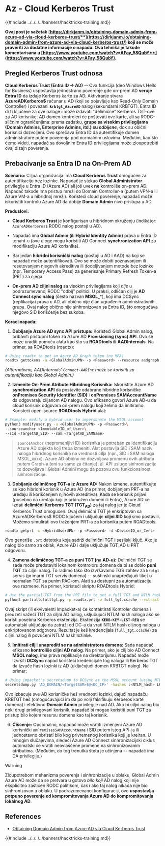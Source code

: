 # Az - Cloud Kerberos Trust

{{#include ../../../../banners/hacktricks-training.md}}

**Ovaj post je sažetak** [**https://dirkjanm.io/obtaining-domain-admin-from-azure-ad-via-cloud-kerberos-trust/**](https://dirkjanm.io/obtaining-domain-admin-from-azure-ad-via-cloud-kerberos-trust/) **koji se može proveriti za dodatne informacije o napadu. Ova tehnika je takođe komentarisana u** [**https://www.youtube.com/watch?v=AFay_58QubY**](https://www.youtube.com/watch?v=AFay_58QubY)**.**

## Pregled Kerberos Trust odnosa

**Cloud Kerberos Trust (Entra ID -> AD)** -- Ova funkcija (deo Windows Hello for Business) uspostavlja jednostrano poverenje gde on-prem AD **veruje Entra ID** da izdaje Kerberos karte za AD. Aktiviranje stvara **AzureADKerberos$** računar u AD (koji se pojavljuje kao Read-Only Domain Controller) i povezani **`krbtgt_AzureAD`** nalog (sekundarni KRBTGT). Entra ID drži ključeve za ove naloge i može izdavati "delimične" Kerberos TGT-ove za AD korisnike. AD domen kontroleri će poštovati ove karte, ali sa RODC-sličnim ograničenjima: prema zadatku, **grupe sa visokim privilegijama (Domain Admins, Enterprise Admins, itd.) su *odbijene***, dok su obični korisnici dozvoljeni. Ovo sprečava Entra ID da autentifikuje domen administratore putem poverenja pod normalnim uslovima. Međutim, kao što ćemo videti, napadač sa dovoljnim Entra ID privilegijama može zloupotrebiti ovaj dizajn poverenja.

## Prebacivanje sa Entra ID na On-Prem AD

**Scenario:** Ciljna organizacija ima **Cloud Kerberos Trust** omogućen za autentifikaciju bez lozinke. Napadač je stekao **Global Administrator** privilegije u Entra ID (Azure AD) ali još uvek **ne** kontroliše on-prem AD. Napadač takođe ima pristup mreži do Domain Controller-a (putem VPN-a ili Azure VM-a u hibridnoj mreži). Koristeći cloud poverenje, napadač može iskoristiti kontrolu Azure AD da dobije **Domain Admin** nivo pristupa u AD.

**Preduslovi:**

-   **Cloud Kerberos Trust** je konfigurisan u hibridnom okruženju (indikator: `AzureADKerberos$` RODC nalog postoji u AD).

-   Napadač ima **Global Admin (ili Hybrid Identity Admin)** prava u Entra ID tenant-u (ove uloge mogu koristiti AD Connect **synchronization API** za modifikaciju Azure AD korisnika).

-   Bar jedan **hibridni korisnički nalog** (postoji u AD i AAD) na koji se napadač može autentifikovati. Ovo se može dobiti poznavanjem ili resetovanjem njegovih akreditiva ili dodeljivanjem metode bez lozinke (npr. Temporary Access Pass) za generisanje Primary Refresh Token-a (PRT) za njega.

-   **On-prem AD ciljni nalog** sa visokim privilegijama koji *nije* u podrazumevanoj RODC "odbij" politici. U praksi, odličan cilj je **AD Connect sync nalog** (često nazvan **MSOL_***), koji ima DCSync (replikacija) prava u AD, ali obično nije član ugrađenih administrativnih grupa. Ovaj nalog obično nije sinhronizovan sa Entra ID, što omogućava njegovo SID korišćenje bez sukoba.

**Koraci napada:**

1.  **Dobijanje Azure AD sync API pristupa:** Koristeći Global Admin nalog, pribaviti pristupni token za Azure AD **Provisioning (sync) API**. Ovo se može uraditi pomoću alata kao što su **ROADtools** ili **AADInternals**. Na primer, sa ROADtools (roadtx):
```bash
# Using roadtx to get an Azure AD Graph token (no MFA)
roadtx gettokens -u <GlobalAdminUPN> -p <Password> --resource aadgraph
```
*(Alternativno, AADInternals' `Connect-AADInt` može se koristiti za autentifikaciju kao Global Admin.)*

2.  **Izmenite On-Prem Atribute Hibridnog Korisnika:** Iskoristite Azure AD **synchronization API** da postavite odabrane hibridne korisničke **onPremises Security Identifier (SID)** i **onPremises SAMAccountName** da odgovaraju ciljanom AD nalogu. Ovo efikasno govori Azure AD-u da cloud korisnik odgovara on-prem nalogu koji želimo da imitiramo. Koristeći open-source **ROADtools Hybrid** alat:
```bash
# Example: modify a hybrid user to impersonate the MSOL account
python3 modifyuser.py -u <GlobalAdminUPN> -p <Password>\
--sourceanchor <ImmutableID_of_User>\
--sid <TargetAD_SID> --sam <TargetAD_SAMName>
```
> `sourceAnchor` (nepromenljivi ID) korisnika je potreban za identifikaciju Azure AD objekta koji treba izmeniti. Alat postavlja SID i SAM naziv naloga hibridnog korisnika na vrednosti cilja (npr., SID i SAM naloga MSOL_xxxx). Azure AD obično ne dozvoljava promenu ovih atributa putem Graph-a (oni su samo za čitanje), ali API usluge sinhronizacije to dozvoljava i Global Admini mogu da pozovu ovu funkcionalnost sinhronizacije.

3.  **Dobijanje delimičnog TGT-a iz Azure AD:** Nakon izmene, autentifikujte se kao hibridni korisnik u Azure AD (na primer, dobijanjem PRT-a na uređaju ili korišćenjem njihovih akreditiva). Kada se korisnik prijavi (posebno na uređaju koji je pridružen domeni ili Entra), Azure AD će izdati **delimični Kerberos TGT (TGT**<sub>**AD**</sub>) za taj nalog jer je Cloud Kerberos Trust omogućen. Ovaj delimični TGT je enkriptovan sa AzureADKerberos$ RODC ključem i uključuje **ciljni SID** koji smo postavili. Možemo simulirati ovo traženjem PRT-a za korisnika putem ROADtools:
```bash
roadtx getprt -u <HybridUserUPN> -p <Password> -d <DeviceID_or_Cert>
```
Ovo generiše `.prt` datoteku koja sadrži delimični TGT i sesijski ključ. Ako je nalog bio samo za oblak, Azure AD i dalje uključuje TGT_AD u PRT odgovoru.

4.  **Zamena delimičnog TGT-a za puni TGT (na AD-u):** Delimični TGT se sada može predstaviti lokalnom kontroloru domena da bi se dobio **puni TGT** za ciljni nalog. To radimo tako što izvršavamo TGS zahtev za `krbtgt` servis (primarni TGT servis domena) -- suštinski unapređujući tiket u normalan TGT sa punim PAC-om. Alati su dostupni za automatizaciju ove razmene. Na primer, koristeći skriptu ROADtools Hybrid:
```bash
# Use the partial TGT from the PRT file to get a full TGT and NTLM hash
python3 partialtofulltgt.py -p roadtx.prt -o full_tgt.ccache --extract-hash
```
Ovaj skript (ili ekvivalenti Impacket-a) će kontaktirati Kontroler domena i preuzeti važeći TGT za ciljni AD nalog, uključujući NTLM hash naloga ako se koristi posebna Kerberos ekstenzija. Ekstenzija **`KERB-KEY-LIST-REQ`** se automatski uključuje da zatraži od DC-a da vrati NTLM hash ciljnog naloga u enkriptovanom odgovoru. Rezultat je keš kredencijala (`full_tgt.ccache`) za ciljni nalog *ili* povučeni NTLM hash lozinke.

5.  **Imitirati cilj i unaprediti se na administratora domena:** Sada napadač efikasno **kontroliše ciljni AD nalog**. Na primer, ako je cilj bio AD Connect **MSOL nalog**, ima prava replikacije na direktorijumu. Napadač može izvršiti **DCSync** napad koristeći kredencijale tog naloga ili Kerberos TGT da izvuče hash lozinki iz AD (uključujući domen KRBTGT nalog). Na primer:
```bash
# Using impacket's secretsdump to DCSync as the MSOL account (using NTLM hash)
secretsdump.py 'AD_DOMAIN/<TargetSAM>$@<DC_IP>' -hashes :<NTLM_hash> LOCAL
```
Ovo izbacuje sve AD korisničke heš vrednosti lozinki, dajući napadaču KRBTGT heš (omogućavajući im da po volji falsifikuju Kerberos karte domena) i efektivno **Domain Admin** privilegije nad AD. Ako bi ciljni nalog bio neki drugi privilegovani korisnik, napadač bi mogao koristiti puni TGT za pristup bilo kojem resursu domena kao taj korisnik.

6.  **Čišćenje:** Opcionalno, napadač može vratiti izmenjeni Azure AD korisnički `onPremisesSAMAccountName` i SID putem istog API-ja ili jednostavno obrisati bilo kog privremenog korisnika koji je kreiran. U mnogim slučajevima, sledeći Azure AD Connect sinhronizacijski ciklus automatski će vratiti neovlašćene promene na sinhronizovanim atributima. (Međutim, do tog trenutka šteta je učinjena -- napadač ima DA privilegije.)

> [!WARNING]
> Zloupotrebom mehanizma poverenja i sinhronizacije u oblaku, Global Admin Azure AD može da se pretvara u gotovo *bilo koji* AD nalog koji nije eksplicitno zaštićen RODC politikom, čak i ako taj nalog nikada nije bio sinhronizovan u oblaku. U podrazumevanoj konfiguraciji, ovo **uspostavlja potpuno poverenje od kompromitovanja Azure AD do kompromitovanja lokalnog AD**.


## References

- [Obtaining Domain Admin from Azure AD via Cloud Kerberos Trust](https://dirkjanm.io/obtaining-domain-admin-from-azure-ad-via-cloud-kerberos-trust/)



{{#include ../../../../banners/hacktricks-training.md}}
